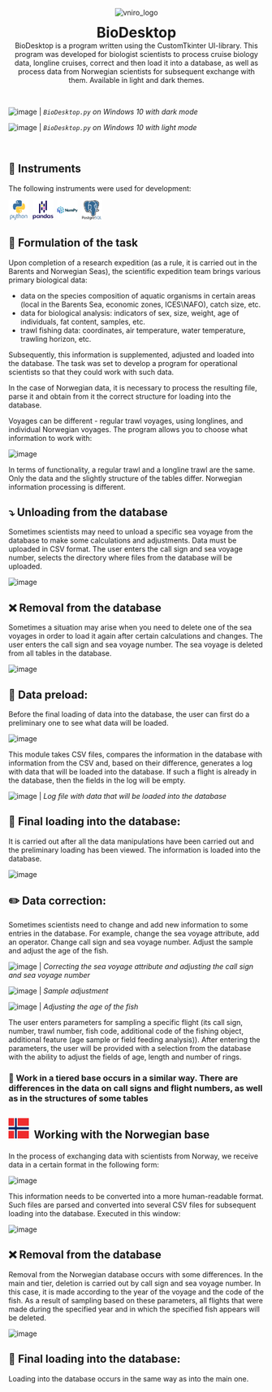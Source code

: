 <p align="center">
  
  <div id="header" align="center">
    
  ![vniro_logo](https://github.com/Leeralim/BioDesktop/assets/49206103/8d771b81-2e45-41d7-ab60-a1cf79e161cf)
  
  </div>
    
  <h1 align="center" style="margin: 0 auto 0 auto;">BioDesktop</h1>
  <p align="center" style="margin: 0 auto 0 auto;">BioDesktop is a program written using the CustomTkinter UI-library. This program was developed for biologist scientists to process cruise biology data, longline cruises, correct and then load it into a database, as well as process data from Norwegian scientists for subsequent exchange with them. Available in light and dark themes.</p>
</p>

<br>

![image](https://github.com/Leeralim/BioDesktop/assets/49206103/0e9a96cd-df40-43fa-994d-769c414427e2)
| _`BioDesktop.py` on Windows 10 with dark mode_

![image](https://github.com/Leeralim/BioDesktop/assets/49206103/08fe7f4f-a777-4c18-b3ac-79b2bb99ce96)
| _`BioDesktop.py` on Windows 10 with light mode_

<br>


## 🔨 Instruments
The following instruments were used for development:
<div>
  <img src="https://github.com/devicons/devicon/blob/master/icons/python/python-original-wordmark.svg" title="Python" alt="Python" width="40" height="40"/>&nbsp;
  <img src="https://github.com/devicons/devicon/blob/master/icons/pandas/pandas-original-wordmark.svg" title="Pandas" alt="Pandas" width="40" height="40"/>&nbsp;
  <img src="https://github.com/devicons/devicon/blob/master/icons/numpy/numpy-original-wordmark.svg" title="Numpy" alt="Numpy" width="40" height="40"/>&nbsp;
  <img src="https://github.com/devicons/devicon/blob/master/icons/postgresql/postgresql-original-wordmark.svg" title="Postgresql" alt="Postgresql" width="40" height="40"/>&nbsp;
</div>


## 📝 Formulation of the task
Upon completion of a research expedition (as a rule, it is carried out in the Barents and Norwegian Seas), the scientific expedition team brings various primary biological data:
- data on the species composition of aquatic organisms in certain areas (local in the Barents Sea, economic zones, ICES\NAFO), catch size, etc.
- data for biological analysis: indicators of sex, size, weight, age of individuals, fat content, samples, etc.
- trawl fishing data: coordinates, air temperature, water temperature, trawling horizon, etc.

Subsequently, this information is supplemented, adjusted and loaded into the database. The task was set to develop a program for operational scientists so that they could work with such data.

In the case of Norwegian data, it is necessary to process the resulting file, parse it and obtain from it the correct structure for loading into the database.

Voyages can be different - regular trawl voyages, using longlines, and individual Norwegian voyages. The program allows you to choose what information to work with:

![image](https://github.com/Leeralim/BioDesktop/assets/49206103/47bebdf9-8ac5-4544-b7f4-e074d5a7e782)

In terms of functionality, a regular trawl and a longline trawl are the same. Only the data and the slightly structure of the tables differ. Norwegian information processing is different.

## ⤵️ Unloading from the database

Sometimes scientists may need to unload a specific sea voyage from the database to make some calculations and adjustments. Data must be uploaded in CSV format. The user enters the call sign and sea voyage number, selects the directory where files from the database will be uploaded.

![image](https://github.com/Leeralim/BioDesktop/assets/49206103/b676f293-0979-4310-a7d9-75fdc133507f)

## ❌ Removal from the database
Sometimes a situation may arise when you need to delete one of the sea voyages in order to load it again after certain calculations and changes. The user enters the call sign and sea voyage number. The sea voyage is deleted from all tables in the database.

![image](https://github.com/Leeralim/BioDesktop/assets/49206103/69c9b218-a882-45e6-b803-fa86eab6edb2)

## 📜 Data preload: 
Before the final loading of data into the database, the user can first do a preliminary one to see what data will be loaded. 

![image](https://github.com/Leeralim/BioDesktop/assets/49206103/ff0f874c-8936-4812-b39d-93b386d7a201)


This module takes CSV files, compares the information in the database with information from the CSV and, based on their difference, generates a log with data that will be loaded into the database. If such a flight is already in the database, then the fields in the log will be empty.

![image](https://github.com/Leeralim/BioDesktop/assets/49206103/dfa00fde-be97-4c38-a6a3-943ab291bb85)
| _Log file with data that will be loaded into the database_

## 🐘 Final loading into the database:
It is carried out after all the data manipulations have been carried out and the preliminary loading has been viewed. The information is loaded into the database.

![image](https://github.com/Leeralim/BioDesktop/assets/49206103/a91f7dc3-7228-4afd-900d-8834ce4021f4)

## ✏️ Data correction:
Sometimes scientists need to change and add new information to some entries in the database. For example, change the sea voyage attribute, add an operator. Change call sign and sea voyage number. Adjust the sample and adjust the age of the fish.

![image](https://github.com/Leeralim/BioDesktop/assets/49206103/68b7fc10-66be-4218-bd75-b0c274991780)
| _Correcting the sea voyage attribute and adjusting the call sign and sea voyage number_

![image](https://github.com/Leeralim/BioDesktop/assets/49206103/3e76fe58-eef3-4f39-bd34-23755c99543b)
| _Sample adjustment_

![image](https://github.com/Leeralim/BioDesktop/assets/49206103/7c808580-d20e-43b9-b85a-37754090ed4a)
| _Adjusting the age of the fish_

The user enters parameters for sampling a specific flight (its call sign, number, trawl number, fish code, additional code of the fishing object, additional feature (age sample or field feeding analysis)). After entering the parameters, the user will be provided with a selection from the database with the ability to adjust the fields of age, length and number of rings.

### 🎣 Work in a tiered base occurs in a similar way. There are differences in the data on call signs and flight numbers, as well as in the structures of some tables

## <p><img src="https://github.com/hampusborgos/country-flags/blob/main/svg/no.svg" title="Norway_flag" alt="Norway" width="40" height="40"/>&nbsp; Working with the Norwegian base </p>

In the process of exchanging data with scientists from Norway, we receive data in a certain format in the following form:

![image](https://github.com/Leeralim/BioDesktop/assets/49206103/8396640f-8767-4b59-a028-0277eb8d2f57)

This information needs to be converted into a more human-readable format. Such files are parsed and converted into several CSV files for subsequent loading into the database.
Executed in this window:

![image](https://github.com/Leeralim/BioDesktop/assets/49206103/3efd9721-0907-4e83-84a2-f58d2c4864e2)

## ❌ Removal from the database
Removal from the Norwegian database occurs with some differences. In the main and tier, deletion is carried out by call sign and sea voyage number. In this case, it is made according to the year of the voyage and the code of the fish. As a result of sampling based on these parameters, all flights that were made during the specified year and in which the specified fish appears will be deleted.

![image](https://github.com/Leeralim/BioDesktop/assets/49206103/aa7c049b-8c2d-49fd-a2cf-7467e9453537)

## 🐘 Final loading into the database: 
Loading into the database occurs in the same way as into the main one.
